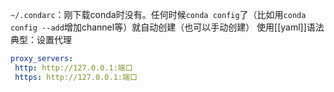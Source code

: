 `~/.condarc`：刚下载conda时没有。任何时候`conda config`了（比如用`conda config --add`增加channel等）就自动创建（也可以手动创建）
使用[[yaml]]语法
典型：设置代理
```yaml
proxy_servers:
 http: http://127.0.0.1:端口
 https: http://127.0.0.1:端口
```